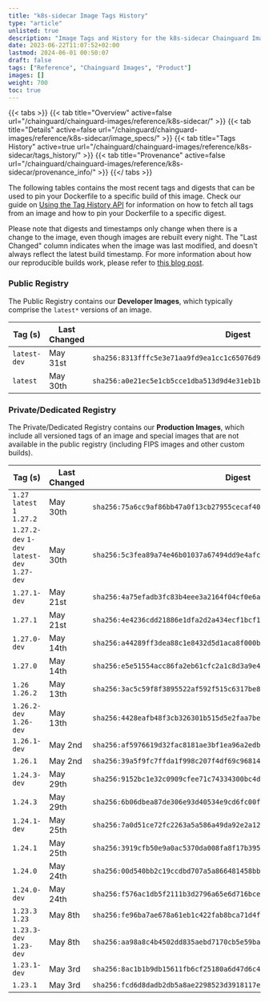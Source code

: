 ```yaml
---
title: "k8s-sidecar Image Tags History"
type: "article"
unlisted: true
description: "Image Tags and History for the k8s-sidecar Chainguard Image"
date: 2023-06-22T11:07:52+02:00
lastmod: 2024-06-01 00:50:07
draft: false
tags: ["Reference", "Chainguard Images", "Product"]
images: []
weight: 700
toc: true
---
```


{{< tabs >}}
{{< tab title="Overview" active=false url="/chainguard/chainguard-images/reference/k8s-sidecar/" >}}
{{< tab title="Details" active=false url="/chainguard/chainguard-images/reference/k8s-sidecar/image_specs/" >}}
{{< tab title="Tags History" active=true url="/chainguard/chainguard-images/reference/k8s-sidecar/tags_history/" >}}
{{< tab title="Provenance" active=false url="/chainguard/chainguard-images/reference/k8s-sidecar/provenance_info/" >}}
{{</ tabs >}}

The following tables contains the most recent tags and digests that can be used to pin your Dockerfile to a specific build of this image. Check our guide on [Using the Tag History API](/chainguard/chainguard-images/using-the-tag-history-api/) for information on how to fetch all tags from an image and how to pin your Dockerfile to a specific digest.

Please note that digests and timestamps only change when there is a change to the image, even though images are rebuilt every night. The "Last Changed" column indicates when the image was last modified, and doesn't always reflect the latest build timestamp. For more information about how our reproducible builds work, please refer to [this blog post](https://www.chainguard.dev/unchained/reproducing-chainguards-reproducible-image-builds).

### Public Registry
The Public Registry contains our **Developer Images**, which typically comprise the `latest*` versions of an image.

| Tag (s)       | Last Changed | Digest                                                                    |
|---------------|--------------|---------------------------------------------------------------------------|
|  `latest-dev` | May 31st     | `sha256:8313fffc5e3e71aa9fd9ea1cc1c65076d99d8a2ebee9c8649d521bfb08eb8134` |
|  `latest`     | May 30th     | `sha256:a0e21ec5e1cb5cce1dba513d9d4e31eb1ba1bd2aac928cb8d2a8f9a831088b9a` |


### Private/Dedicated Registry
The Private/Dedicated Registry contains our **Production Images**, which include all versioned tags of an image and special images that are not available in the public registry (including FIPS images and other custom builds).

| Tag (s)                                       | Last Changed | Digest                                                                    |
|-----------------------------------------------|--------------|---------------------------------------------------------------------------|
|  `1.27` `latest` `1` `1.27.2`                 | May 30th     | `sha256:75a6cc9af86bb47a0f13cb27955cecaf4002ec489af82fcade95eaef36bdabb6` |
|  `1.27.2-dev` `1-dev` `latest-dev` `1.27-dev` | May 30th     | `sha256:5c3fea89a74e46b01037a67494dd9e4afc9a5c71d90bc5707a06a4ec2dc1a2dd` |
|  `1.27.1-dev`                                 | May 21st     | `sha256:4a75efadb3fc83b4eee3a2164f04cf0e6a85c774f44ac06ad8bdd206bcadc314` |
|  `1.27.1`                                     | May 21st     | `sha256:4e4236cdd21886e1dfa2d2a434ecf1bcf1f16168aa8d5cb98ff6ccf33d2c2473` |
|  `1.27.0-dev`                                 | May 14th     | `sha256:a44289ff3dea88c1e8432d5d1aca8f000bf3a0632de02c694ca55dcd97b0f149` |
|  `1.27.0`                                     | May 14th     | `sha256:e5e51554acc86fa2eb61cfc2a1c8d3a9e4dfc1ab6b11a70f55945fb2d427b2c4` |
|  `1.26` `1.26.2`                              | May 13th     | `sha256:3ac5c59f8f3895522af592f515c6317be85ef3203f1216bb7fb4ad7e472f5cd2` |
|  `1.26.2-dev` `1.26-dev`                      | May 13th     | `sha256:4428eafb48f3cb326301b515d5e2faa7be1c56756a1a42532e9f69ee67f987af` |
|  `1.26.1-dev`                                 | May 2nd      | `sha256:af5976619d32fac8181ae3bf1ea96a2edb30019309bfa3760400484deeaba0a0` |
|  `1.26.1`                                     | May 2nd      | `sha256:39a5f9fc7ffda1f998c207f4df69c9681485b0f8d970322ef1dc74224d5ea547` |
|  `1.24.3-dev`                                 | May 29th     | `sha256:9152bc1e32c0909cfee71c74334300bc4d61544bcbe9a5448a79f5f06e548f65` |
|  `1.24.3`                                     | May 29th     | `sha256:6b06dbea87de306e93d40534e9cd6fc00f99ae89192dfc68dd5263239b9c779d` |
|  `1.24.1-dev`                                 | May 25th     | `sha256:7a0d51ce72fc2263a5a586a49da92e2a123424ce763476d982e99c1cba942546` |
|  `1.24.1`                                     | May 25th     | `sha256:3919cfb50e9a0ac5370da008fa8f17b3957f072f20bae4d6139881a875bdde96` |
|  `1.24.0`                                     | May 24th     | `sha256:00d540bb2c19ccdbd707a5a866481458bb81224fc7741474c74db26bf59e54b3` |
|  `1.24.0-dev`                                 | May 24th     | `sha256:f576ac1db5f2111b3d2796a65e6d716bceab9bec5cb90ccb19c31122d04301ae` |
|  `1.23.3` `1.23`                              | May 8th      | `sha256:fe96ba7ae678a61eb1c422fab8bca71d4faa1f520ba35a441789856488e89ebb` |
|  `1.23.3-dev` `1.23-dev`                      | May 8th      | `sha256:aa98a8c4b4502dd835aebd7170cb5e59ba1ae9a5156da184a9de8b0879072ed6` |
|  `1.23.1-dev`                                 | May 3rd      | `sha256:8ac1b1b9db15611fb6cf25180a6d47d6c41d4981b2a04101e49effd15eca53e6` |
|  `1.23.1`                                     | May 3rd      | `sha256:fcd6d8dadb2db5a8ae2298523d3918117e8ed4951ac8217fe46365c491428adc` |

